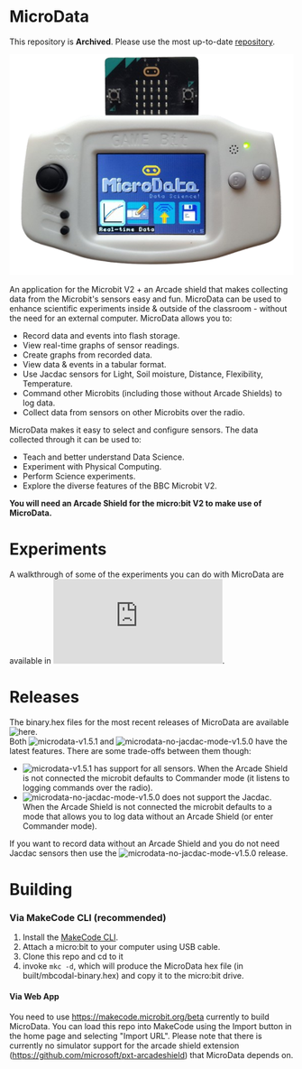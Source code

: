 # MicroData
This repository is <strong>Archived</strong>. Please use the most up-to-date [repository](https://github.com/microbit-apps/MicroData).

![home_screen](https://github.com/KierPalin/MicroData/blob/main/resources/MicroData_1_5.png?raw=true)

An application for the Microbit V2 + an Arcade shield that makes collecting data from the Microbit's sensors easy and fun. MicroData can be used to enhance scientific experiments inside & outside of the classroom - without the need for an external computer. MicroData allows you to:
* Record data and events into flash storage.
* View real-time graphs of sensor readings.
* Create graphs from recorded data.
* View data & events in a tabular format.
* Use Jacdac sensors for Light, Soil moisture, Distance, Flexibility, Temperature.
* Command other Microbits (including those without Arcade Shields) to log data.
* Collect data from sensors on other Microbits over the radio.

MicroData makes it easy to select and configure sensors. The data collected through it can be used to:
* Teach and better understand Data Science.
* Experiment with Physical Computing.
* Perform Science experiments.
* Explore the diverse features of the BBC Microbit V2.

**You will need an Arcade Shield for the micro:bit V2 to make use of MicroData.**


# Experiments

A walkthrough of some of the experiments you can do with MicroData are available in ![EXPERIMENTS.MD](https://github.com/KierPalin/MicroData/blob/main/EXPERIMENTS.MD).


# Releases

The binary.hex files for the most recent releases of MicroData are available ![here](https://github.com/KierPalin/MicroData/releases).<br>
Both ![microdata-v1.5.1](https://github.com/KierPalin/MicroData/releases/tag/v1.5.1) and ![microdata-no-jacdac-mode-v1.5.0](https://github.com/KierPalin/MicroData/releases/tag/v1.5.0) have the latest features. There are some trade-offs between them though:
* ![microdata-v1.5.1](https://github.com/KierPalin/MicroData/releases/tag/v1.5.1) has support for all sensors. When the Arcade Shield is not connected the microbit defaults to Commander mode (it listens to logging commands over the radio).
* ![microdata-no-jacdac-mode-v1.5.0](https://github.com/KierPalin/MicroData/releases/tag/v1.5.0) does not support the Jacdac. When the Arcade Shield is not connected the microbit defaults to a mode that allows you to log data without an Arcade Shield (or enter Commander mode).<br>

If you want to record data without an Arcade Shield and you do not need Jacdac sensors then use the ![microdata-no-jacdac-mode-v1.5.0](https://github.com/KierPalin/MicroData/releases/tag/v1.5.0) release.

# Building

### Via MakeCode CLI (recommended)

1. Install the [MakeCode CLI](https://microsoft.github.io/pxt-mkc/).
2. Attach a micro:bit to your computer using USB cable.
3. Clone this repo and cd to it
4. invoke `mkc -d`, which will produce the MicroData hex file (in built/mbcodal-binary.hex) and copy it to the micro:bit drive.

#### Via Web App

You need to use https://makecode.microbit.org/beta currently to build MicroData. You can load this repo into MakeCode using the Import button in the home page and selecting "Import URL". Please note that there is currently no simulator support for the arcade shield extension (https://github.com/microsoft/pxt-arcadeshield) that MicroData depends on.
